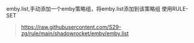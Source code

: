 emby.list,手动添加一个emby策略组，将emby.list添加到该策略组
使用RULE-SET
> https://raw.githubusercontent.com/S29-zg/rule/main/shadowrocket/emby/emby.list
